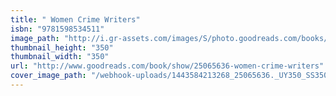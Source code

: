 ```yaml
---
title: " Women Crime Writers"
isbn: "9781598534511"
image_path: "http://i.gr-assets.com/images/S/photo.goodreads.com/books/1428361219i/25065636._UY350_SS350_.jpg"
thumbnail_height: "350"
thumbnail_width: "350"
url: "http://www.goodreads.com/book/show/25065636-women-crime-writers"
cover_image_path: "/webhook-uploads/1443584213268_25065636._UY350_SS350_.jpg"
---
```

